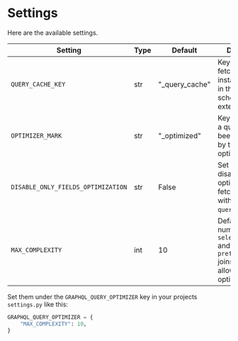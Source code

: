 # Settings

Here are the available settings.

| Setting                            | Type | Default        | Description                                                                                           |
|------------------------------------|------|----------------|-------------------------------------------------------------------------------------------------------|
| `QUERY_CACHE_KEY`                  | str  | "_query_cache" | Key to store fetched model instances under in the GraphQL schema extensions.                          |
| `OPTIMIZER_MARK`                   | str  | "_optimized"   | Key used mark if a queryset has been optimized by the query optimizer.                                |
| `DISABLE_ONLY_FIELDS_OPTIMIZATION` | str  | False          | Set to `True` to disable optimizing fetched fields with `queryset.only()`.                            |
| `MAX_COMPLEXITY`                   | int  | 10             | Default max number of `select_related` and `prefetch_related` joins optimizer is allowed to optimize. |

Set them under the `GRAPHQL_QUERY_OPTIMIZER` key in your projects `settings.py` like this:

```python
GRAPHQL_QUERY_OPTIMIZER = {
    "MAX_COMPLEXITY": 10,
}
```
